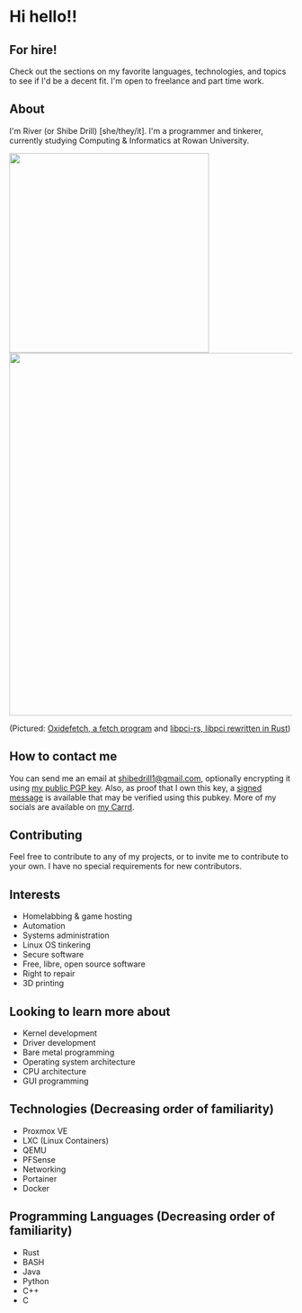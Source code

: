 # Hi hello!!
## For hire!
Check out the sections on my favorite languages, technologies, and topics to see if I'd be a decent fit. I'm open to freelance and part time work.
## About
I'm River (or Shibe Drill) [she/they/it]. I'm a programmer and tinkerer, currently studying Computing & Informatics at Rowan University.  
<p float="center">
  <img src="https://github.com/user-attachments/assets/1d43d407-2e0e-4c4a-9e80-8e9779ffa7bb" width=355>
  <img src="https://github.com/user-attachments/assets/91e9d32e-3fbc-472a-87d4-494c0b613090" width=645>
</p>

(Pictured: [Oxidefetch, a fetch program](https://github.com/shibedrill/oxidefetch) and [libpci-rs, libpci rewritten in Rust](https://github.com/gibsonpil/libpci-rs)) 

## How to contact me
You can send me an email at [shibedrill1@gmail.com](mailto://shibedrill1@gmail.com), optionally encrypting it using [my public PGP key](River_0x945EFAA2_public.asc). Also, as proof that I own this key, a [signed message](signed_message.txt) is available that may be verified using this pubkey. More of my socials are available on [my Carrd](https://riverdev.carrd.co).  

## Contributing
Feel free to contribute to any of my projects, or to invite me to contribute to your own. I have no special requirements for new contributors.  

## Interests
- Homelabbing & game hosting
- Automation
- Systems administration
- Linux OS tinkering
- Secure software
- Free, libre, open source software
- Right to repair
- 3D printing

## Looking to learn more about
- Kernel development
- Driver development
- Bare metal programming
- Operating system architecture
- CPU architecture
- GUI programming

## Technologies (Decreasing order of familiarity)
- Proxmox VE
- LXC (Linux Containers)
- QEMU
- PFSense
- Networking
- Portainer
- Docker

## Programming Languages (Decreasing order of familiarity)
- Rust
- BASH
- Java
- Python
- C++
- C
